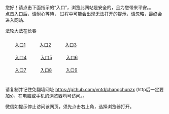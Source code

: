 您好！请点击下面指示的“入口”，浏览此网站是安全的，且为您带来平安。。 <br/>
点击入口后，请耐心等待， 过程中可能会出现无法打开的提示，请忽略，最终会进入网站. </br>

法轮大法在长春<br/>
<div style="padding:10px"><a style="margin:20px" target="_blank" href="https://dylczii6gs0al.cloudfront.net/2Qpsp?pyetgiq" id="ccLink1" rel="nofollow">入口1</a> <a target="_blank" style="margin:20px" href="https://d2tjmd2ju1xoy7.cloudfront.net/2Qpsp?vlqljfb" id="ccLink2" rel="nofollow">入口2</a> <a style="margin:20px" target="_blank" href="https://d25suvtzlsrir4.cloudfront.net/2Qpsp?hxvsu" id="ccLink3" rel="nofollow">入口3</a></div>

<div style="padding:10px" ><a style="margin:20px" target="_blank" href="https://dylczii6gs0al.cloudfront.net/2Qpsp?pyetgiq" id="ccLink4" rel="nofollow">入口4</a> <a style="margin:20px" href="https://d2tjmd2ju1xoy7.cloudfront.net/2Qpsp?vlqljfb" target="_blank" id="ccLink5" rel="nofollow">入口5</a> <a style="margin:20px" href="https://d25suvtzlsrir4.cloudfront.net/2Qpsp?hxvsu" target="_blank" id="ccLink6" rel="nofollow">入口6</a></div>

<div style="padding:10px"><a style="margin:20px" target="_blank" href="https://dylczii6gs0al.cloudfront.net/2Qpsp?pyetgiq" id="ccLink7" rel="nofollow">入口7</a> <a style="margin:20px" href="https://d2tjmd2ju1xoy7.cloudfront.net/2Qpsp?vlqljfb" target="_blank" id="ccLink8" rel="nofollow">入口8</a> <a style="margin:20px" target="_blank" href="https://d25suvtzlsrir4.cloudfront.net/2Qpsp?hxvsu" id="ccLink9" rel="nofollow">入口9</a></div>

<br/>



请复制并记住免翻墙网址 https://github.com/yntd/changchunzx (http后一定要加s)，在电脑或手机的浏览器均可访问。。<br/>

微信如提示停止访问该网页，须先点击右上角，选择浏览器打开。
